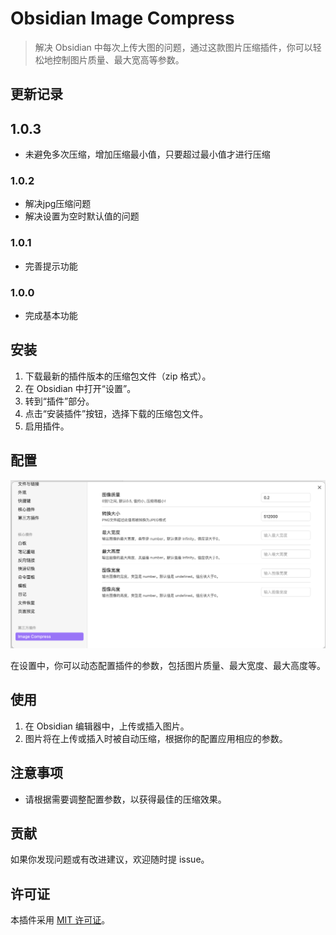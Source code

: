 # Obsidian Image Compress

> 解决 Obsidian 中每次上传大图的问题，通过这款图片压缩插件，你可以轻松地控制图片质量、最大宽高等参数。

## 更新记录

## 1.0.3

- 未避免多次压缩，增加压缩最小值，只要超过最小值才进行压缩

### 1.0.2

- 解决jpg压缩问题
- 解决设置为空时默认值的问题

### 1.0.1

- 完善提示功能

### 1.0.0

- 完成基本功能

## 安装

1. 下载最新的插件版本的压缩包文件（zip 格式）。
2. 在 Obsidian 中打开“设置”。
3. 转到“插件”部分。
4. 点击“安装插件”按钮，选择下载的压缩包文件。
5. 启用插件。

## 配置

![img](imgs/image.png)

在设置中，你可以动态配置插件的参数，包括图片质量、最大宽度、最大高度等。

## 使用

1. 在 Obsidian 编辑器中，上传或插入图片。
2. 图片将在上传或插入时被自动压缩，根据你的配置应用相应的参数。

## 注意事项

- 请根据需要调整配置参数，以获得最佳的压缩效果。

## 贡献

如果你发现问题或有改进建议，欢迎随时提 issue。

## 许可证

本插件采用 [MIT 许可证](LICENSE)。




